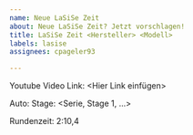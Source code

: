 ```yaml
---
name: Neue LaSiSe Zeit
about: Neue LaSiSe Zeit? Jetzt vorschlagen!
title: LaSiSe Zeit <Hersteller> <Modell>
labels: lasise
assignees: cpageler93

---
```


Youtube Video Link: <Hier Link einfügen>

Auto: <Hersteller> <Modell>
Stage: <Serie, Stage 1, ...>

Rundenzeit: 2:10,4
